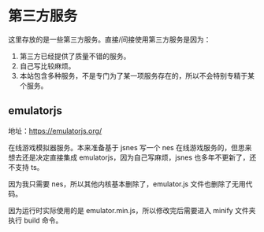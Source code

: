 # 第三方服务

这里存放的是一些第三方服务。直接/间接使用第三方服务是因为：

1. 第三方已经提供了质量不错的服务。
2. 自己写比较麻烦。
3. 本站包含多种服务，不是专门为了某一项服务存在的，所以不会特别专精于某个服务。

## emulatorjs

地址：https://emulatorjs.org/

在线游戏模拟器服务。本来准备基于 jsnes 写一个 nes 在线游戏服务的，但思来想去还是决定直接集成 emulatorjs，因为自己写麻烦，jsnes 也多年不更新了，还不支持 ts。

因为我只需要 nes，所以其他内核基本删除了，emulator.js 文件也删除了无用代码。

因为运行时实际使用的是 emulator.min.js，所以修改完后需要进入 minify 文件夹执行 build 命令。

